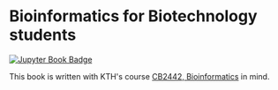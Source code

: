 # Bioinformatics for Biotechnology students

[![Jupyter Book Badge](https://jupyterbook.org/badge.svg)](https://www.kaell.se/bibook/intro.html)

This book is written with KTH's course [CB2442, Bioinformatics](https://www.kth.se/student/kurser/kurs/CB2442) in mind.

```{tableofcontents}
```
